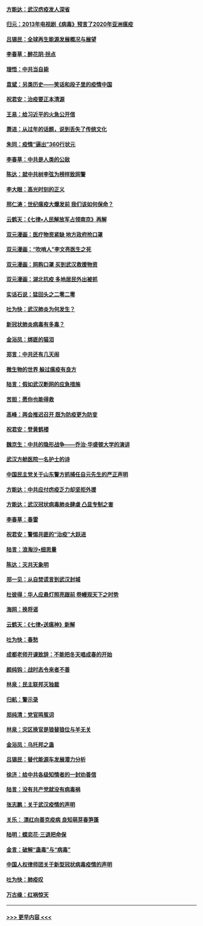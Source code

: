 #### [方能达：武汉疠疫发人深省](../pages/nsc993/n11891376.md?t=02242202) 
#### [归元：2013年电视剧《病毒》预言了2020年亚洲瘟疫](../pages/nsc993/n11891126.md?t=02242202) 
#### [吕锡民：全球再生能源发展概况与展望](../pages/nsc993/n11890613.md?t=02242202) 
#### [李春草：醉花阴·拐点](../pages/nsc993/n11890567.md?t=02242202) 
#### [理悟：中共当自毙](../pages/nsc993/n11890559.md?t=02242202) 
#### [袁斌：另类历史——笑话和段子里的疫情中国](../pages/nsc993/n11889243.md?t=02242202) 
#### [祝君安：治疫要正本清源](../pages/nsc993/n11889085.md?t=02242202) 
#### [王易：给习近平的火急公开信](../pages/nsc993/n11888225.md?t=02242202) 
#### [萧进：从过年的话题，说到丢失了传统文化](../pages/nsc993/n11887732.md?t=02242202) 
#### [朱同：疫情“逼出”360行状元](../pages/nsc993/n11887678.md?t=02242202) 
#### [李春草：中共是人类的公敌](../pages/nsc993/n11887656.md?t=02242202) 
#### [陈达：就中共树李弦为榜样致网警](../pages/nsc993/n11887625.md?t=02242202) 
#### [李大眼：高光时刻的正义](../pages/nsc993/n11887585.md?t=02242202) 
#### [邢仁涛：世纪瘟疫大爆发前 我们该如何保命？](../pages/nsc993/n11887535.md?t=02242202) 
#### [云鹤天：《七律▪人民解放军占领南京》再解](../pages/nsc993/n11887524.md?t=02242202) 
#### [双元漫画：医疗物资紧缺 地方政府抢口罩](../pages/nsc993/n11884744.md?t=02242202) 
#### [双元漫画：“吹哨人”李文亮医生之死](../pages/nsc993/n11884705.md?t=02242202) 
#### [双元漫画：网购口罩 买到武汉救援物资](../pages/nsc993/n11884670.md?t=02242202) 
#### [双元漫画：湖北抗疫 多地居民外出被抓](../pages/nsc993/n11884643.md?t=02242202) 
#### [实话石说：猛回头之二零二零](../pages/nsc993/n11883968.md?t=02242202) 
#### [吐为快：武汉肺炎为何发生？](../pages/nsc993/n11882180.md?t=02242202) 
#### [新冠状肺炎病毒有多毒？](../pages/nsc993/n11881790.md?t=02242202) 
#### [金浴凤：绑匪的猫泪](../pages/nsc993/n11880664.md?t=02242202) 
#### [郑言：中共还有几天闹](../pages/nsc993/n11880645.md?t=02242202) 
#### [微生物的世界 躲过瘟疫有良方](../pages/nsc993/n11880492.md?t=02242202) 
#### [陆言：假如武汉断网的应急措施](../pages/nsc993/n11880619.md?t=02242202) 
#### [苦胆：愿你也能得救](../pages/nsc993/n11880601.md?t=02242202) 
#### [高峰：两会推迟召开  既为防疫更为防变](../pages/nsc993/n11879977.md?t=02242202) 
#### [祝君安：登黄鹤楼](../pages/nsc993/n11880583.md?t=02242202) 
#### [魏京生：中共的隐形战争——乔治‧华盛顿大学的演讲](../pages/nsc993/n11879765.md?t=02242202) 
#### [武汉方舱医院一名护士的诗](../pages/nsc993/n11878480.md?t=02242202) 
#### [中国民主党关于山东警方抓捕任自元先生的严正声明](../pages/nsc993/n11877506.md?t=02242202) 
#### [方能达：中共应付疠疫乏力却坚拒外援](../pages/nsc993/n11877497.md?t=02242202) 
#### [方能达：武汉冠状病毒肺炎肆虐 凸显专制之害](../pages/nsc993/n11877475.md?t=02242202) 
#### [李春草：春雷](../pages/nsc993/n11876287.md?t=02242202) 
#### [祝君安：警惕共匪的“治疫”大跃进](../pages/nsc993/n11876084.md?t=02242202) 
#### [陆言：浪淘沙•细思量](../pages/nsc993/n11876071.md?t=02242202) 
#### [陈达：灭共天象明](../pages/nsc993/n11876063.md?t=02242202) 
#### [郑一见：从自焚谎言到武汉封城](../pages/nsc993/n11875621.md?t=02242202) 
#### [杜彼得：华人应悬灯照亮跟前 卷幔观天下之时势](../pages/nsc993/n11874822.md?t=02242202) 
#### [海网：换将谣](../pages/nsc993/n11873712.md?t=02242202) 
#### [云鹤天：《七律▪送瘟神》新解](../pages/nsc993/n11873598.md?t=02242202) 
#### [吐为快：春愁](../pages/nsc993/n11872801.md?t=02242202) 
#### [成都老师开课致辞：不能把冬天唱成春的开始](../pages/nsc993/n11872653.md?t=02242202) 
#### [颜纯钩：战时态令来者不善](../pages/nsc993/n11872011.md?t=02242202) 
#### [林泉：民主联邦灭独裁](../pages/nsc993/n11870998.md?t=02242202) 
#### [归航：警示录](../pages/nsc993/n11870963.md?t=02242202) 
#### [郑纯清：党官鸣冤词](../pages/nsc993/n11870938.md?t=02242202) 
#### [林泉：灾区换官是狼替狼位与羊无关](../pages/nsc993/n11870896.md?t=02242202) 
#### [金浴凤：乌托邦之蛊](../pages/nsc993/n11870879.md?t=02242202) 
#### [吕锡民：替代能源车发展潜力分析](../pages/nsc993/n11870656.md?t=02242202) 
#### [徐济：给中共各级知情者的一封劝善信](../pages/nsc993/n11868561.md?t=02242202) 
#### [陆言：没有共产党就没有病毒祸](../pages/nsc993/n11868232.md?t=02242202) 
#### [张志鹏：关于武汉疫情的声明](../pages/nsc993/n11867182.md?t=02242202) 
#### [关乐： 漂红向善克疫病 良知萌芽春笋蓬](../pages/nsc993/n11865710.md?t=02242202) 
#### [陆明：蝶恋花‧三退把命保](../pages/nsc993/n11865673.md?t=02242202) 
#### [金言：破解“蛊毒”与“病毒”](../pages/nsc993/n11864103.md?t=02242202) 
#### [中国人权律师团关于新型冠状病毒疫情的声明](../pages/nsc993/n11864249.md?t=02242202) 
#### [吐为快：肺疫叹](../pages/nsc993/n11864027.md?t=02242202) 
#### [万古缘：红祸惊天](../pages/nsc993/n11864079.md?t=02242202) 

----
#### [ >>> 更早内容 <<< ](../indexes/nsc993-earlier.md)

